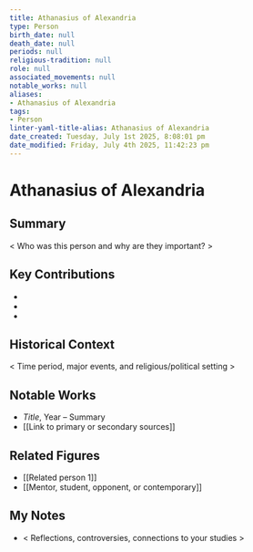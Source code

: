 ```yaml
---
title: Athanasius of Alexandria
type: Person
birth_date: null
death_date: null
periods: null
religious-tradition: null
role: null
associated_movements: null
notable_works: null
aliases:
- Athanasius of Alexandria
tags:
- Person
linter-yaml-title-alias: Athanasius of Alexandria
date_created: Tuesday, July 1st 2025, 8:08:01 pm
date_modified: Friday, July 4th 2025, 11:42:23 pm
---
```


# Athanasius of Alexandria

## Summary
< Who was this person and why are they important? >

## Key Contributions
- 
- 
- 

## Historical Context
< Time period, major events, and religious/political setting >

## Notable Works
- *Title*, Year – Summary
- [[Link to primary or secondary sources]]


## Related Figures
- [[Related person 1]]
- [[Mentor, student, opponent, or contemporary]]

## My Notes
- < Reflections, controversies, connections to your studies >
